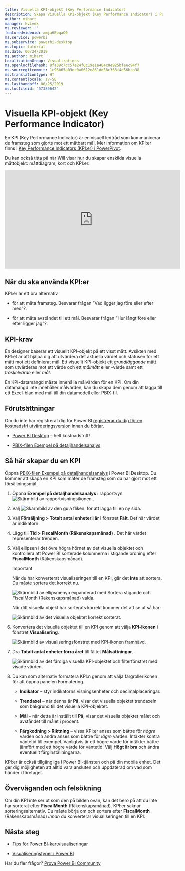 ```yaml
---
title: Visuella KPI-objekt (Key Performance Indicator)
description: Skapa Visuella KPI-objekt (Key Performance Indicator) i Power BI
author: mihart
manager: kvivek
ms.reviewer: ''
featuredvideoid: xmja6EpqaO0
ms.service: powerbi
ms.subservice: powerbi-desktop
ms.topic: tutorial
ms.date: 06/24/2019
ms.author: mihart
LocalizationGroup: Visualizations
ms.openlocfilehash: 8fa39c7cc57e24f0c19e1a484c0e925bfeec94f7
ms.sourcegitcommit: 1c96b65a03ec0a0612e851dd58c363f4d56bca38
ms.translationtype: HT
ms.contentlocale: sv-SE
ms.lasthandoff: 06/25/2019
ms.locfileid: "67389642"
---
```

# <a name="key-performance-indicator-kpi-visuals"></a>Visuella KPI-objekt (Key Performance Indicator)

En KPI (Key Performance Indicator) är en visuell ledtråd som kommunicerar de framsteg som gjorts mot ett mätbart mål. Mer information om KPI:er finns i [Key Performance Indicators (KPI:er) i PowerPivot](/previous-versions/sql/sql-server-2012/hh272050(v=sql.110)).

Du kan också titta på när Will visar hur du skapar enskilda visuella måttobjekt: måttdiagram, kort och KPI:er.

<iframe width="560" height="315" src="https://www.youtube.com/embed/xmja6EpqaO0?list=PL1N57mwBHtN0JFoKSR0n-tBkUJHeMP2cP" frameborder="0" allowfullscreen></iframe>

## <a name="when-to-use-a-kpi"></a>När du ska använda KPI:er

KPI:er är ett bra alternativ

* för att mäta framsteg. Besvarar frågan ”Vad ligger jag före eller efter med”?.

* för att mäta avståndet till ett mål. Besvarar frågan ”Hur långt före eller efter ligger jag”?.

## <a name="kpi-requirements"></a>KPI-krav

En designer baserar ett visuellt KPI-objekt på ett visst mått. Avsikten med KPI:et är att hjälpa dig att utvärdera det aktuella värdet och statusen för ett mått mot ett definierat mål. Ett visuellt KPI-objekt ett *grundläggande* mått som utvärderas mot ett värde och ett *målmått* eller -värde samt ett *tröskelvärde* eller *mål*.

En KPI-datamängd måste innehålla målvärden för en KPI. Om din datamängd inte innehåller målvärden, kan du skapa dem genom att lägga till ett Excel-blad med mål till din datamodell eller PBIX-fil.

## <a name="prerequisites"></a>Förutsättningar

Om du inte har registrerat dig för Power BI [registrerar du dig för en kostnadsfri utvärderingsversion](https://app.powerbi.com/signupredirect?pbi_source=web) innan du börjar.

* [Power BI Desktop](https://powerbi.microsoft.com/get-started/) – helt kostnadsfritt!

* [PBIX-filen Exempel på detaljhandelsanalys](http://download.microsoft.com/download/9/6/D/96DDC2FF-2568-491D-AAFA-AFDD6F763AE3/Retail%20Analysis%20Sample%20PBIX.pbix)

## <a name="how-to-create-a-kpi"></a>Så här skapar du en KPI

Öppna [PBIX-filen Exempel på detaljhandelsanalys](http://download.microsoft.com/download/9/6/D/96DDC2FF-2568-491D-AAFA-AFDD6F763AE3/Retail%20Analysis%20Sample%20PBIX.pbix) i Power BI Desktop. Du kommer att skapa en KPI som mäter de framsteg som du har gjort mot ett försäljningsmål.

1. Öppna **Exempel på detaljhandelsanalys** i rapportvyn ![Skärmbild av rapportvisningsikonen.](media/power-bi-visualization-kpi/power-bi-report-view.png).

1. Välj ![Skärmbild av den gula fliken.](media/power-bi-visualization-kpi/power-bi-yellow-tab.png) för att lägga till en ny sida.

1. Välj **Försäljning > Totalt antal enheter i år** i fönstret **Fält**.  Det här värdet är indikatorn.

1. Lägg till **Tid > FiscalMonth (Räkenskapsmånad)** .  Det här värdet representerar trenden.

1. Välj ellipsen i det övre högra hörnet av det visuella objektet och kontrollera att Power BI sorterade kolumnerna i stigande ordning efter **FiscalMonth** (Räkenskapsmånad).

    > [!IMPORTANT]
    > När du har konverterat visualiseringen till en KPI, går det **inte** att sortera. Du måste sortera det korrekt nu.

    ![Skärmbild av ellipsmenyn expanderad med Sortera stigande och FiscalMonth (Räkenskapsmånad) valda.](media/power-bi-visualization-kpi/power-bi-ascending-by-fiscal-month.png)

    När ditt visuella objekt har sorterats korrekt kommer det att se ut så här:

    ![Skärmbild av det visuella objektet korrekt sorterat.](media/power-bi-visualization-kpi/power-bi-chart.png)

1. Konvertera det visuella objektet till en KPI genom att välja **KPI-ikonen** i fönstret **Visualisering**.

    ![Skärmbild av visualiseringsfönstret med KPI-ikonen framhävd.](media/power-bi-visualization-kpi/power-bi-kpi-template.png)

1. Dra **Totalt antal enheter förra året** till fältet **Målsättningar**.

    ![Skärmbild av det färdiga visuella KPI-objektet och filterfönstret med visade värden.](media/power-bi-visualization-kpi/power-bi-kpi-done.png)

1. Du kan som alternativ formatera KPI:n genom att välja färgrollerikonen för att öppna panelen Formatering.

    * **Indikator** – styr indikatorns visningsenheter och decimalplaceringar.

    * **Trendaxel** – när denna är **På**, visar det visuella objektet trendaxeln som bakgrund till det visuella KPI-objektet.  

    * **Mål** – när detta är inställt till **På**, visar det visuella objektet målet och avståndet till målet i procent.

    * **Färgkodning > Riktning** – vissa KPI:er anses som bättre för *högre* värden och andra anses som bättre för *lägre* värden. Intäkter kontra väntetid till exempel. Vanligtvis är ett högre värde för intäkter bättre jämfört med ett högre värde för väntetid. Välj **Högt är bra** och ändra eventuellt färginställningarna.

KPI:er är också tillgängliga i Power BI-tjänsten och på din mobila enhet. Det ger dig möjligheten att alltid vara ansluten och uppdaterad om vad som händer i företaget.

## <a name="considerations-and-troubleshooting"></a>Överväganden och felsökning

Om din KPI inte ser ut som den på bilden ovan, kan det bero på att du inte har sorterat efter **FiscalMonth** (Räkenskapsmånad). KPI:er saknar sorteringsalternativ. Du måste börja om och sortera efter **FiscalMonth** (Räkenskapsmånad) *innan* du konverterar visualiseringen till en KPI.

## <a name="next-steps"></a>Nästa steg

* [Tips för Power BI-kartvisualiseringar](power-bi-map-tips-and-tricks.md)

* [Visualiseringstyper i Power BI](power-bi-visualization-types-for-reports-and-q-and-a.md)

Har du fler frågor? [Prova Power BI Community](http://community.powerbi.com/)
